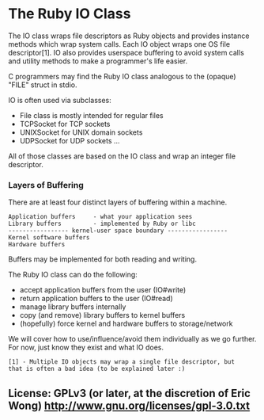# The Ruby IO Class
The IO class wraps file descriptors as Ruby objects and provides
instance methods which wrap system calls.  Each IO object wraps one OS
file descriptor[1].  IO also provides userspace buffering to avoid
system calls and utility methods to make a programmer's life easier.

C programmers may find the Ruby IO class analogous to the (opaque)
"FILE" struct in stdio.

IO is often used via subclasses:

 * File class is mostly intended for regular files
 * TCPSocket for TCP sockets
 * UNIXSocket for UNIX domain sockets
 * UDPSocket for UDP sockets
   ...

All of those classes are based on the IO class and wrap an integer
file descriptor.


### Layers of Buffering

There are at least four distinct layers of buffering within a machine.

    Application buffers     - what your application sees
    Library buffers         - implemented by Ruby or libc
    ----------------- kernel-user space boundary -----------------
    Kernel software buffers
    Hardware buffers

Buffers may be implemented for both reading and writing.

The Ruby IO class can do the following:

* accept application buffers from the user (IO#write)
* return application buffers to the user (IO#read)
* manage library buffers internally
* copy (and remove) library buffers to kernel buffers
* (hopefully) force kernel and hardware buffers to storage/network

We will cover how to use/influence/avoid them individually as we
go further.  For now, just know they exist and what IO does.


    [1] - Multiple IO objects may wrap a single file descriptor, but
    that is often a bad idea (to be explained later :)

## License: GPLv3 (or later, at the discretion of Eric Wong) http://www.gnu.org/licenses/gpl-3.0.txt
